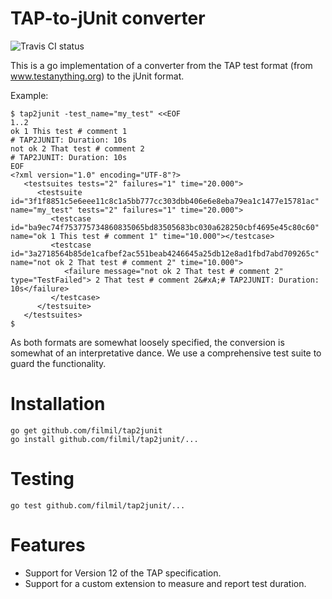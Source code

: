 # TAP-to-jUnit converter

![Travis CI status](https://travis-ci.com/filmil/tap2junit.svg?branch=master)

This is a go implementation of a converter from the TAP test format (from
www.testanything.org) to the jUnit format.

Example:

```console
$ tap2junit -test_name="my_test" <<EOF
1..2
ok 1 This test # comment 1
# TAP2JUNIT: Duration: 10s
not ok 2 That test # comment 2
# TAP2JUNIT: Duration: 10s
EOF
<?xml version="1.0" encoding="UTF-8"?>
   <testsuites tests="2" failures="1" time="20.000">
      <testsuite id="3f1f8851c5e6eee11c8c1a5bb777cc303dbb406e6e8eba79ea1c1477e15781ac" name="my_test" tests="2" failures="1" time="20.000">
         <testcase id="ba9ec74f753775734860835065bd83505683bc030a628250cbf4695e45c80c60" name="ok 1 This test # comment 1" time="10.000"></testcase>
         <testcase id="3a2718564b85de1cafbef2ac551beab4246645a25db12e8ad1fbd7abd709265c" name="not ok 2 That test # comment 2" time="10.000">
            <failure message="not ok 2 That test # comment 2" type="TestFailed"> 2 That test # comment 2&#xA;# TAP2JUNIT: Duration: 10s</failure>
         </testcase>
      </testsuite>
   </testsuites>
$
```

As both formats are somewhat loosely specified, the conversion is somewhat
of an interpretative dance.  We use a comprehensive test suite to guard the
functionality.

# Installation

```
go get github.com/filmil/tap2junit
go install github.com/filmil/tap2junit/...
```

# Testing

```
go test github.com/filmil/tap2junit/...
```

# Features

- Support for Version 12 of the TAP specification.
- Support for a custom extension to measure and report test duration.



